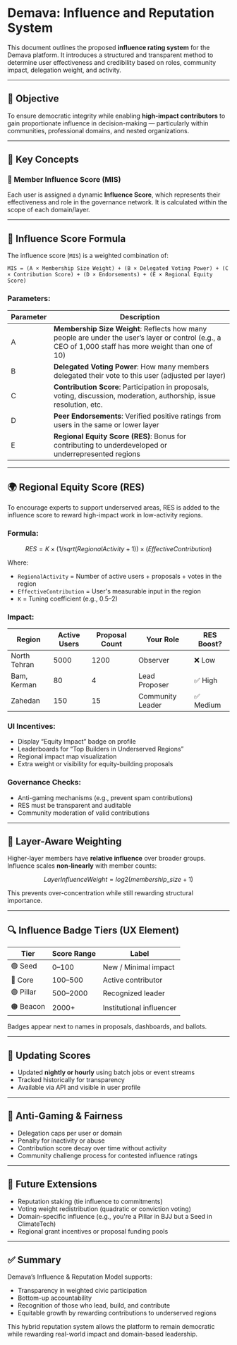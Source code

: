 # Demava: Influence and Reputation System

This document outlines the proposed **influence rating system** for the Demava platform. It introduces a structured and transparent method to determine user effectiveness and credibility based on roles, community impact, delegation weight, and activity.

---

## 🎯 Objective

To ensure democratic integrity while enabling **high-impact contributors** to gain proportionate influence in decision-making — particularly within communities, professional domains, and nested organizations.

---

## 🧱 Key Concepts

### 🧑 Member Influence Score (MIS)

Each user is assigned a dynamic **Influence Score**, which represents their effectiveness and role in the governance network. It is calculated within the scope of each domain/layer.

---

## 🧮 Influence Score Formula

The influence score (`MIS`) is a weighted combination of:

```
MIS = (A × Membership Size Weight) + (B × Delegated Voting Power) + (C × Contribution Score) + (D × Endorsements) + (E × Regional Equity Score)
```

### Parameters:

| Parameter | Description                                                                                                                                            |
| --------- | ------------------------------------------------------------------------------------------------------------------------------------------------------ |
| A         | **Membership Size Weight**: Reflects how many people are under the user’s layer or control (e.g., a CEO of 1,000 staff has more weight than one of 10) |
| B         | **Delegated Voting Power**: How many members delegated their vote to this user (adjusted per layer)                                                    |
| C         | **Contribution Score**: Participation in proposals, voting, discussion, moderation, authorship, issue resolution, etc.                                 |
| D         | **Peer Endorsements**: Verified positive ratings from users in the same or lower layer                                                                 |
| E         | **Regional Equity Score (RES)**: Bonus for contributing to underdeveloped or underrepresented regions                                                  |

---

## 🌍 Regional Equity Score (RES)

To encourage experts to support underserved areas, RES is added to the influence score to reward high-impact work in low-activity regions.

### Formula:

```math
RES = K × (1 / sqrt(RegionalActivity + 1)) × (EffectiveContribution)
```

Where:

* `RegionalActivity` = Number of active users + proposals + votes in the region
* `EffectiveContribution` = User's measurable input in the region
* `K` = Tuning coefficient (e.g., 0.5–2)

### Impact:

| Region       | Active Users | Proposal Count | Your Role        | RES Boost? |
| ------------ | ------------ | -------------- | ---------------- | ---------- |
| North Tehran | 5000         | 1200           | Observer         | ❌ Low      |
| Bam, Kerman  | 80           | 4              | Lead Proposer    | ✅ High     |
| Zahedan      | 150          | 15             | Community Leader | ✅ Medium   |

### UI Incentives:

* Display “Equity Impact” badge on profile
* Leaderboards for “Top Builders in Underserved Regions”
* Regional impact map visualization
* Extra weight or visibility for equity-building proposals

### Governance Checks:

* Anti-gaming mechanisms (e.g., prevent spam contributions)
* RES must be transparent and auditable
* Community moderation of valid contributions

---

## 🧩 Layer-Aware Weighting

Higher-layer members have **relative influence** over broader groups. Influence scales **non-linearly** with member counts:

```math
Layer Influence Weight = log2(membership{\_}size + 1)
```

This prevents over-concentration while still rewarding structural importance.

---

## 🔍 Influence Badge Tiers (UX Element)

| Tier      | Score Range | Label                    |
| --------- | ----------- | ------------------------ |
| 🟢 Seed   | 0–100       | New / Minimal impact     |
| 🔵 Core   | 100–500     | Active contributor       |
| 🟣 Pillar | 500–2000    | Recognized leader        |
| 🟠 Beacon | 2000+       | Institutional influencer |

Badges appear next to names in proposals, dashboards, and ballots.

---

## 🔄 Updating Scores

* Updated **nightly or hourly** using batch jobs or event streams
* Tracked historically for transparency
* Available via API and visible in user profile

---

## 🔐 Anti-Gaming & Fairness

* Delegation caps per user or domain
* Penalty for inactivity or abuse
* Contribution score decay over time without activity
* Community challenge process for contested influence ratings

---

## 📡 Future Extensions

* Reputation staking (tie influence to commitments)
* Voting weight redistribution (quadratic or conviction voting)
* Domain-specific influence (e.g., you're a Pillar in BJJ but a Seed in ClimateTech)
* Regional grant incentives or proposal funding pools

---

## ✅ Summary

Demava’s Influence & Reputation Model supports:

* Transparency in weighted civic participation
* Bottom-up accountability
* Recognition of those who lead, build, and contribute
* Equitable growth by rewarding contributions to underserved regions

This hybrid reputation system allows the platform to remain democratic while rewarding real-world impact and domain-based leadership.
